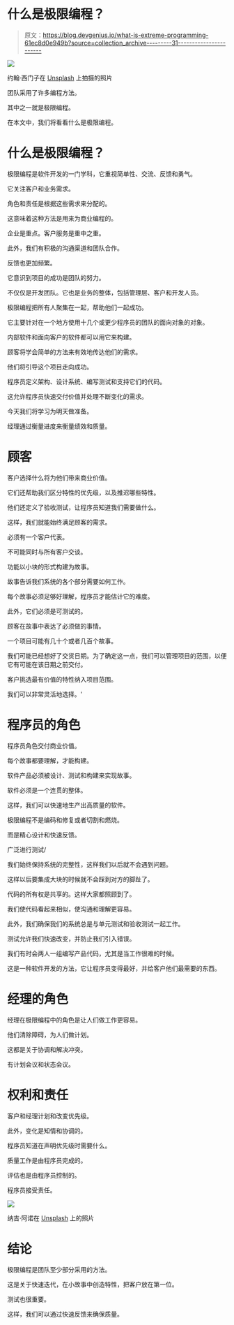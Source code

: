 # 什么是极限编程？

> 原文：<https://blog.devgenius.io/what-is-extreme-programming-61ec8d0e949b?source=collection_archive---------31----------------------->

![](img/e5a37302f9800b2cdc22e6d7daf496ee.png)

约翰·西门子在 [Unsplash](https://unsplash.com?utm_source=medium&utm_medium=referral) 上拍摄的照片

团队采用了许多编程方法。

其中之一就是极限编程。

在本文中，我们将看看什么是极限编程。

# 什么是极限编程？

极限编程是软件开发的一门学科，它重视简单性、交流、反馈和勇气。

它关注客户和业务需求。

角色和责任是根据这些需求来分配的。

这意味着这种方法是用来为商业编程的。

企业是重点。客户服务是重中之重。

此外，我们有积极的沟通渠道和团队合作。

反馈也更加频繁。

它意识到项目的成功是团队的努力。

不仅仅是开发团队。它也是业务的整体，包括管理层、客户和开发人员。

极限编程把所有人聚集在一起，帮助他们一起成功。

它主要针对在一个地方使用十几个或更少程序员的团队的面向对象的对象。

内部软件和面向客户的软件都可以用它来构建。

顾客将学会简单的方法来有效地传达他们的需求。

他们将引导这个项目走向成功。

程序员定义架构、设计系统、编写测试和支持它们的代码。

这允许程序员快速交付价值并处理不断变化的需求。

今天我们将学习为明天做准备。

经理通过衡量进度来衡量绩效和质量。

# 顾客

客户选择什么将为他们带来商业价值。

它们还帮助我们区分特性的优先级，以及推迟哪些特性。

他们还定义了验收测试，让程序员知道我们需要做什么。

这样，我们就能始终满足顾客的需求。

必须有一个客户代表。

不可能同时与所有客户交谈。

功能以小块的形式构建为故事。

故事告诉我们系统的各个部分需要如何工作。

每个故事必须足够好理解，程序员才能估计它的难度。

此外，它们必须是可测试的。

顾客在故事中表达了必须做的事情。

一个项目可能有几十个或者几百个故事。

我们可能已经想好了交货日期。为了确定这一点，我们可以管理项目的范围，以便它有可能在该日期之前交付。

客户挑选最有价值的特性纳入项目范围。

我们可以非常灵活地选择。'

# 程序员的角色

程序员角色交付商业价值。

每个故事都要理解，才能构建。

软件产品必须被设计、测试和构建来实现故事。

软件必须是一个连贯的整体。

这样，我们可以快速地生产出高质量的软件。

极限编程不是编码和修复或者切割和燃烧。

而是精心设计和快速反馈。

广泛进行测试/

我们始终保持系统的完整性，这样我们以后就不会遇到问题。

这样以后要集成大块的时候就不会踩到对方的脚趾了。

代码的所有权是共享的。这样大家都照顾到了。

我们使代码看起来相似，使沟通和理解更容易。

此外，我们确保我们的系统总是与单元测试和验收测试一起工作。

测试允许我们快速改变，并防止我们引入错误。

我们有时会两人一组编写产品代码，尤其是当工作很难的时候。

这是一种软件开发的方法，它让程序员变得最好，并给客户他们最需要的东西。

# 经理的角色

经理在极限编程中的角色是让人们做工作更容易。

他们清除障碍，为人们做计划。

这都是关于协调和解决冲突。

有计划会议和状态会议。

# 权利和责任

客户和经理计划和改变优先级。

此外，变化是知情和协调的。

程序员知道在声明优先级时需要什么。

质量工作是由程序员完成的。

评估也是由程序员控制的。

程序员接受责任。

![](img/71eaad4491b054adff62929a93403636.png)

纳吉·阿诺在 [Unsplash](https://unsplash.com?utm_source=medium&utm_medium=referral) 上的照片

# 结论

极限编程是团队至少部分采用的方法。

这是关于快速迭代，在小故事中创造特性，把客户放在第一位。

测试也很重要。

这样，我们可以通过快速反馈来确保质量。
